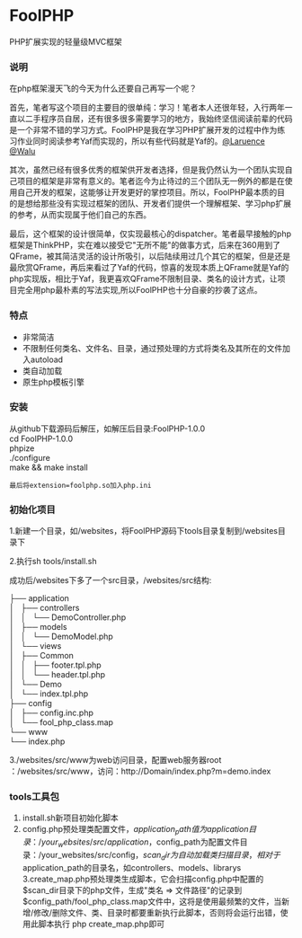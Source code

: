 # FoolPHP
PHP扩展实现的轻量级MVC框架

### 说明
在php框架漫天飞的今天为什么还要自己再写一个呢？

首先，笔者写这个项目的主要目的很单纯：学习！笔者本人还很年轻，入行两年一直以二手程序员自居，还有很多很多需要学习的地方，我始终坚信阅读前辈的代码是一个非常不错的学习方式。FoolPHP是我在学习PHP扩展开发的过程中作为练习作业同时阅读参考Yaf而实现的，所以有些代码就是Yaf的。[@Laruence](http://www.laruence.com/) [@Walu](http://www.walu.cc/)

其次，虽然已经有很多优秀的框架供开发者选择，但是我仍然认为一个团队实现自己项目的框架是非常有意义的。笔者迄今为止待过的三个团队无一例外的都是在使用自己开发的框架，这能够让开发更好的掌控项目。所以，FoolPHP最本质的目的是想给那些没有实现过框架的团队、开发者们提供一个理解框架、学习php扩展的参考，从而实现属于他们自己的东西。

最后，这个框架的设计很简单，仅实现最核心的dispatcher。笔者最早接触的php框架是ThinkPHP，实在难以接受它"无所不能"的做事方式，后来在360用到了QFrame，被其简洁灵活的设计所吸引，以后陆续用过几个其它的框架，但是还是最欣赏QFrame，再后来看过了Yaf的代码，惊喜的发现本质上QFrame就是Yaf的php实现版，相比于Yaf，我更喜欢QFrame不限制目录、类名的设计方式，让项目完全用php最朴素的写法实现,所以FoolPHP也十分自豪的抄袭了这点。

### 特点

* 非常简洁
* 不限制任何类名、文件名、目录，通过预处理的方式将类名及其所在的文件加入autoload
* 类自动加载
* 原生php模板引擎

### 安装

从github下载源码后解压，如解压后目录:FoolPHP-1.0.0<br />
	cd FoolPHP-1.0.0 <br />
	phpize <br />
	./configure <br />
	make && make install <br />

	最后将extension=foolphp.so加入php.ini

### 初始化项目

1.新建一个目录，如/websites，将FoolPHP源码下tools目录复制到/websites目录下

2.执行sh tools/install.sh

成功后/websites下多了一个src目录，/websites/src结构:

├── application<br />
│   ├── controllers<br />
│   │   └── DemoController.php<br />
│   ├── models<br />
│   │   └── DemoModel.php<br />
│   └── views<br />
│       ├── Common<br />
│       │   ├── footer.tpl.php<br />
│       │   └── header.tpl.php<br />
│       └── Demo<br />
│           └── index.tpl.php<br />
├── config<br />
│   ├── config.inc.php<br />
│   └── fool_php_class.map<br />
└── www<br />
    └── index.php<br />

3./websites/src/www为web访问目录，配置web服务器root ：/websites/src/www，访问：http://Domain/index.php?m=demo.index

### tools工具包

1. install.sh新项目初始化脚本 <br />
2. config.php预处理类配置文件，$application_path值为application目录：/your_websites/src/application，$config_path为配置文件目录：/your_websites/src/config，$scan_dir为自动加载类扫描目录，相对于$application_path的目录名，如controllers、models、librarys <br />
3.create_map.php预处理类生成脚本，它会扫描config.php中配置的$scan_dir目录下的php文件，生成"类名 => 文件路径"的记录到$config_path/fool_php_class.map文件中，这将是使用最频繁的文件，当新增/修改/删除文件、类、目录时都要重新执行此脚本，否则将会运行出错，使用此脚本执行 php create_map.php即可


